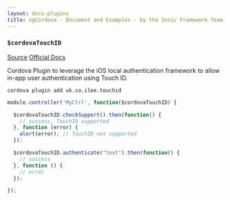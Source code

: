 ```yaml
---
layout: docs-plugins
title: ngCordova - Document and Examples - by the Ionic Framework Team
---
```


<div class="anchor-row">
  <h3><code>$cordovaTouchID</code></h3>
  <div class="button-row">
    <a class="btn-anchor" href="https://github.com/driftyco/ng-cordova/blob/master/src/plugins/touchID.js">Source</a>
    <a class="btn-anchor" href="https://github.com/leecrossley/cordova-plugin-touchid">Official Docs</a>
  </div>
  <div class="icon-row">
    <i class="icon ion-social-apple"></i>
  </div>
</div>

Cordova Plugin to leverage the iOS local authentication framework to allow in-app user authentication using Touch ID.

```
cordova plugin add uk.co.ilee.touchid
```

```javascript
module.controller('MyCtrl', function($cordovaTouchID) {

  $cordovaTouchID.checkSupport().then(function() {
    // success, TouchID supported
  }, function (error) {
    alert(error); // TouchID not supported
  });

  $cordovaTouchID.authenticate("text").then(function() {
    // success
  }, function () {
    // error
  });

});
```
